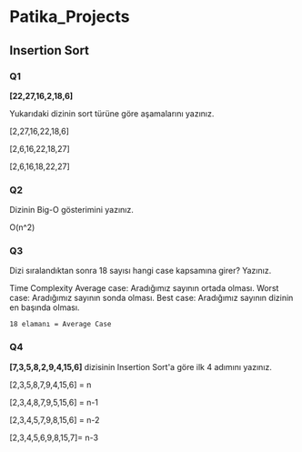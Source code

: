 # Patika_Projects
## Insertion Sort

### Q1

**[22,27,16,2,18,6]**

Yukarıdaki dizinin sort türüne göre aşamalarını yazınız.

[2,27,16,22,18,6]

[2,6,16,22,18,27]

[2,6,16,18,22,27]


### Q2 

Dizinin Big-O gösterimini yazınız.

O(n^2)

### Q3 

Dizi sıralandıktan sonra 18 sayısı hangi case kapsamına girer? Yazınız.

Time Complexity
Average case: Aradığımız sayının ortada olması.
Worst case: Aradığımız sayının sonda olması.
Best case: Aradığımız sayının dizinin en başında olması.

````
18 elamanı = Average Case 
````

### Q4

**[7,3,5,8,2,9,4,15,6]** dizisinin Insertion Sort'a göre ilk 4 adımını yazınız.

[2,3,5,8,7,9,4,15,6] = n

[2,3,4,8,7,9,5,15,6] = n-1

[2,3,4,5,7,9,8,15,6] = n-2

[2,3,4,5,6,9,8,15,7]= n-3